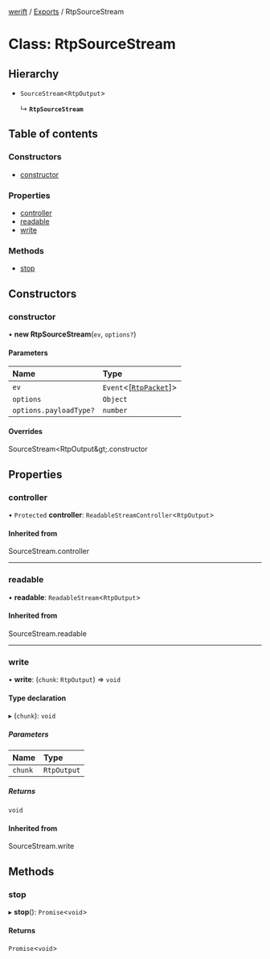 [werift](../README.md) / [Exports](../modules.md) / RtpSourceStream

# Class: RtpSourceStream

## Hierarchy

- `SourceStream`<`RtpOutput`\>

  ↳ **`RtpSourceStream`**

## Table of contents

### Constructors

- [constructor](RtpSourceStream.md#constructor)

### Properties

- [controller](RtpSourceStream.md#controller)
- [readable](RtpSourceStream.md#readable)
- [write](RtpSourceStream.md#write)

### Methods

- [stop](RtpSourceStream.md#stop)

## Constructors

### constructor

• **new RtpSourceStream**(`ev`, `options?`)

#### Parameters

| Name | Type |
| :------ | :------ |
| `ev` | `Event`<[[`RtpPacket`](RtpPacket.md)]\> |
| `options` | `Object` |
| `options.payloadType?` | `number` |

#### Overrides

SourceStream&lt;RtpOutput\&gt;.constructor

## Properties

### controller

• `Protected` **controller**: `ReadableStreamController`<`RtpOutput`\>

#### Inherited from

SourceStream.controller

___

### readable

• **readable**: `ReadableStream`<`RtpOutput`\>

#### Inherited from

SourceStream.readable

___

### write

• **write**: (`chunk`: `RtpOutput`) => `void`

#### Type declaration

▸ (`chunk`): `void`

##### Parameters

| Name | Type |
| :------ | :------ |
| `chunk` | `RtpOutput` |

##### Returns

`void`

#### Inherited from

SourceStream.write

## Methods

### stop

▸ **stop**(): `Promise`<`void`\>

#### Returns

`Promise`<`void`\>
